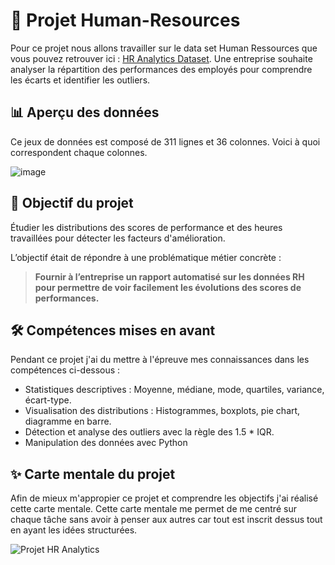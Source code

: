 # 💼 Projet Human-Resources
Pour ce projet nous allons travailler sur le data set Human Ressources que vous pouvez retrouver ici : <a href=https://www.kaggle.com/datasets/rhuebner/human-resources-data-set>HR Analytics Dataset</a>.
 Une entreprise souhaite analyser la répartition des performances des employés pour comprendre les écarts et identifier les outliers.

## 📊 Aperçu des données 
Ce jeux de données est composé de 311 lignes et 36 colonnes. Voici à quoi correspondent chaque colonnes.
 
 ![image](https://github.com/user-attachments/assets/1229229c-b289-46c4-844e-a3993e232b32)


 ## 🎯 Objectif du projet
Étudier les distributions des scores de performance et des heures travaillées pour détecter les facteurs d'amélioration.

L’objectif était de répondre à une problématique métier concrète :  
> **Fournir à l’entreprise un rapport automatisé sur les données RH pour permettre de voir facilement les évolutions des scores de performances.**


## 🛠️ Compétences mises en avant
Pendant ce projet j'ai du mettre à l'épreuve mes connaissances dans les compétences ci-dessous :
   - Statistiques descriptives : Moyenne, médiane, mode, quartiles, variance, écart-type.
   - Visualisation des distributions : Histogrammes, boxplots, pie chart, diagramme en barre.
   - Détection et analyse des outliers avec la règle des 1.5 * IQR.
   -  Manipulation des données avec Python

## ✨ Carte mentale du projet
Afin de mieux m'appropier ce projet et comprendre les objectifs j'ai réalisé cette carte mentale.
Cette carte mentale me permet de me centré sur chaque tâche sans avoir à penser aux autres car tout est inscrit dessus tout en ayant les idées structurées.

![Projet HR Analytics](https://github.com/user-attachments/assets/e0e32fd1-b8e9-414b-b54e-338d2268f512)


